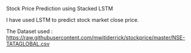 Stock Price Prediction using Stacked LSTM

I have used LSTM to predict stock market close price.

The Dataset used : https://raw.githubusercontent.com/mwitiderrick/stockprice/master/NSE-TATAGLOBAL.csv
